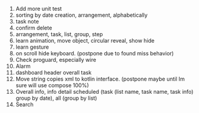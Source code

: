1. Add more unit test
2. sorting by date creation, arrangement, alphabetically
4. task note
5. confirm delete
6. arrangement, task, list, group, step
7. learn animation, move object, circular reveal, show hide
8. learn gesture
9. on scroll hide keyboard. (postpone due to found miss behavior)
10. Check proguard, especially wire
13. Alarm
15. dashboard header overall task
16. Move string copies xml to kotlin interface. (postpone maybe until Im sure will use compose 100%)
17. Overall info, info detail scheduled (task (list name, task name, task info) group by date), all (group by list)
18. Search
